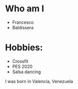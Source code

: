 # Who am I

* Francesco
* Baldissera

# Hobbies:

* Crossfit 
* PES 2020
* Salsa dancing

I was born in Valencia, Venezuela